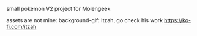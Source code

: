 small pokemon V2 project for Molengeek

assets are not mine:
  background-gif: Itzah, go check his work https://ko-fi.com/itzah

